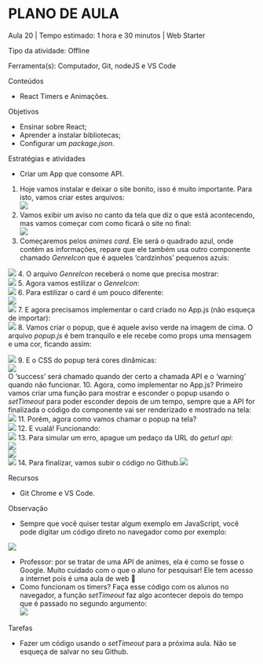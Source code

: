 # __PLANO DE AULA__

Aula 20 | Tempo estimado: 1 hora e 30 minutos | Web Starter

Tipo da atividade: Offline

Ferramenta\(s\): Computador, Git, nodeJS e VS Code

Conteúdos

- React Timers e Animações\.

Objetivos

- Ensinar sobre React;
- Aprender a instalar bibliotecas;
- Configurar um *package\.json*\.

Estratégias e atividades

- Criar um App que consome API\.

1. Hoje vamos instalar e deixar o site bonito, isso é muito importante\. Para isto, vamos criar estes arquivos:  
![](https://raw.githubusercontent.com/YanBarbosaLouzada/docx-to-md/master/imagens/img_1758130602085535500.png)
2. Vamos exibir um aviso no canto da tela que diz o que está acontecendo, mas vamos começar com como ficará o site no final:   
![](https://raw.githubusercontent.com/YanBarbosaLouzada/docx-to-md/master/imagens/img_1758130602087536300.png)
3. Começaremos pelos *animes card*\. Ele será o quadrado azul, onde contém as informações, repare que ele também usa outro componente chamado *GenreIcon* que é aqueles ‘cardzinhos’ pequenos azuis:  
  
![](https://raw.githubusercontent.com/YanBarbosaLouzada/docx-to-md/master/imagens/img_1758130602092534400.png)
4. O arquivo *GenreIcon* receberá o nome que precisa mostrar:  
![](https://raw.githubusercontent.com/YanBarbosaLouzada/docx-to-md/master/imagens/img_1758130602094534300.png)
5. Agora vamos estilizar o *GenreIcon*:  
![](https://raw.githubusercontent.com/YanBarbosaLouzada/docx-to-md/master/imagens/img_1758130602096535400.png)
6. Para estilizar o card é um pouco diferente:  
![](https://raw.githubusercontent.com/YanBarbosaLouzada/docx-to-md/master/imagens/img_1758130602098537000.png)  
![](https://raw.githubusercontent.com/YanBarbosaLouzada/docx-to-md/master/imagens/img_1758130602099536800.png)
7. E agora precisamos implementar o card criado no App\.js \(não esqueça de importar\):  
![](https://raw.githubusercontent.com/YanBarbosaLouzada/docx-to-md/master/imagens/img_1758130602100535900.png)
8. Vamos criar o popup, que é aquele aviso verde na imagem de cima\. O arquivo *popup\.js* é bem tranquilo e ele recebe como props uma mensagem e uma cor, ficando assim:  
  
![](https://raw.githubusercontent.com/YanBarbosaLouzada/docx-to-md/master/imagens/img_1758130602102822900.png)
9. E o CSS do popup terá cores dinâmicas:  
![](https://raw.githubusercontent.com/YanBarbosaLouzada/docx-to-md/master/imagens/img_1758130602103836100.png)  
O ‘success’ será chamado quando der certo a chamada API e o ‘warning’ quando não funcionar\.
10. Agora, como implementar no App\.js? Primeiro vamos criar uma função para mostrar e esconder o popup usando o *setTimeout* para poder esconder depois de um tempo, sempre que a API for finalizada o código do componente vai ser renderizado e mostrado na tela:  
![](https://raw.githubusercontent.com/YanBarbosaLouzada/docx-to-md/master/imagens/img_1758130602105824000.png)
11. Porém, agora como vamos chamar o popup na tela?  
![](https://raw.githubusercontent.com/YanBarbosaLouzada/docx-to-md/master/imagens/img_1758130602107822600.png)
12. E vualá\! Funcionando:  
![](https://raw.githubusercontent.com/YanBarbosaLouzada/docx-to-md/master/imagens/img_1758130602108824000.png)
13. Para simular um erro, apague um pedaço da URL do *geturl api*:  
![](https://raw.githubusercontent.com/YanBarbosaLouzada/docx-to-md/master/imagens/img_1758130602113821200.png)  
![](https://raw.githubusercontent.com/YanBarbosaLouzada/docx-to-md/master/imagens/img_1758130602115823400.png)  
![](https://raw.githubusercontent.com/YanBarbosaLouzada/docx-to-md/master/imagens/img_1758130602116823500.png) 
14. Para finalizar, vamos subir o código no Github\.![](https://raw.githubusercontent.com/YanBarbosaLouzada/docx-to-md/master/imagens/img_1758130602117824200.png)	

Recursos

- Git Chrome e VS Code\.

Observação

- Sempre que você quiser testar algum exemplo em JavaScript, você pode digitar um código direto no navegador como por exemplo:

![](https://raw.githubusercontent.com/YanBarbosaLouzada/docx-to-md/master/imagens/img_1758130602119823000.png)

- Professor: por se tratar de uma API de animes, ela é como se fosse o Google\. Muito cuidado com o que o aluno for pesquisar\! Ele tem acesso a internet pois é uma aula de web 🙂
- Como funcionam os timers? Faça esse código com os alunos no navegador, a função *setTimeout* faz algo acontecer depois do tempo que é passado no segundo argumento:  
![](https://raw.githubusercontent.com/YanBarbosaLouzada/docx-to-md/master/imagens/img_1758130602121822000.png)

Tarefas

- Fazer um código usando o *setTimeout* para a próxima aula\. Não se esqueça de salvar no seu Github\.

